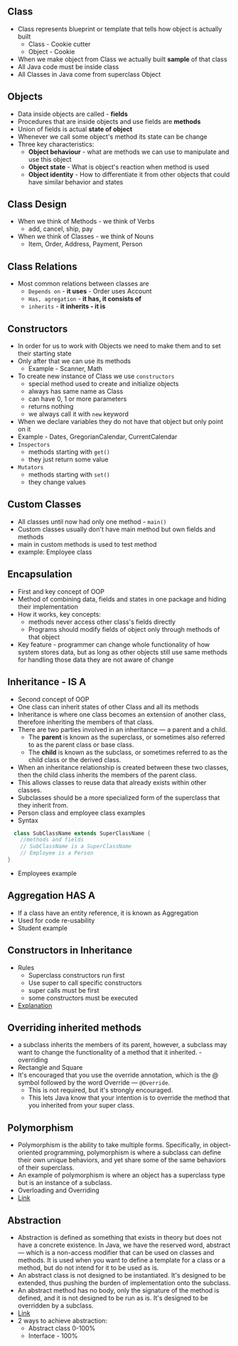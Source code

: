 ## Class

* Class represents blueprint or template that tells how object is actually built
  * Class - Cookie cutter
  * Object - Cookie
* When we make object from Class we actually built **sample** of that class
* All Java code must be inside class
* All Classes in Java come from superclass Object

## Objects

* Data inside objects are called - **fields**
* Procedures that are inside objects and use fields are **methods**
* Union of fields is actual **state of object**
* Whenever we call some object's method its state can be change
* Three key characteristics:
  * **Object behaviour** - what are  methods we can use to manipulate and use this object
  * **Object state** - What is object's reaction when method is used
  * **Object identity** - How to differentiate it from other objects that could have similar behavior and states 

## Class Design

* When we think of Methods - we think of Verbs
  * add, cancel, ship, pay
* When we think of Classes - we think of Nouns
  * Item, Order, Address, Payment, Person

## Class Relations

* Most common relations between classes are
  * `Depends on` - **it uses** - Order uses Account
  * `Has, agregation` - **it has, it consists of**
  * `inherits` - **it inherits - it is**

## Constructors

* In order for us to work with Objects we need to make them and to set their starting state
* Only after that we can use its methods
  * Example - Scanner, Math
* To create new instance of Class we use `constructors`
  * special method used to create and initialize objects
  * always has same name as Class
  * can have 0, 1 or more parameters
  * returns nothing
  * we always call it with `new` keyword
* When we declare variables they do not have that object but only point on it
* Example - Dates, GregorianCalendar, CurrentCalendar
* `Inspectors`
  * methods starting with `get()`
  * they just return some value
* `Mutators`
  * methods starting with `set()`
  * they change values

## Custom Classes

* All classes until now had only one method - `main()`
* Custom classes usually don't have main method but own fields and methods
* main in custom methods is used to test method
* example: Employee class

## Encapsulation

* First and key concept of OOP
* Method of combining data, fields and states in one package and hiding their implementation
* How it works, key concepts:
  * methods never access other class's fields directly
  * Programs should modify fields of object only through methods of that object
* Key feature - programmer can change whole functionality of how system stores data, but as long as other objects still use same methods for handling those data they are not aware of change

## Inheritance - IS A

* Second concept of OOP
* One class can inherit states of other Class and all its methods
* Inheritance is where one class becomes an extension of another class, therefore inheriting the members of that class.
* There are two parties involved in an inheritance — a parent and a child.
  * The **parent** is known as the superclass, or sometimes also referred to as the parent class or base class.
  * The **child** is known as the subclass, or sometimes referred to as the child class or the derived class.
* When an inheritance relationship is created between these two classes, then the child class inherits the members of the parent class.
* This allows classes to reuse data that already exists within other classes.
* Subclasses should be a more specialized form of the superclass that they inherit from.
* Person class and employee class examples
* Syntax
```java
  class SubClassName extends SuperClassName {
    //methods and fields
    // SubClassName is a SuperClassName
    // Employee is a Person
}
```
* Employees example

## Aggregation HAS A

* If a class have an entity reference, it is known as Aggregation
* Used for code re-usability
* Student example

## Constructors in Inheritance

* Rules
    * Superclass constructors run first
    * Use super to call specific constructors
    * super calls must be first
    * some constructors must be executed
* [Explanation](https://testautomationu.applitools.com/java-programming-course/chapter9b.html)

## Overriding inherited methods

* a subclass inherits the members of its parent, however, a subclass may want to change the functionality of a method that it inherited. - overriding
* Rectangle and Square
* It's encouraged that you use the override annotation, which is the @ symbol followed by the word Override — `@Override`.
  * This is not required, but it's strongly encouraged. 
  * This lets Java know that your intention is to override the method that you inherited from your super class.

## Polymorphism

* Polymorphism is the ability to take multiple forms. Specifically, in object-oriented programming, polymorphism is where a subclass can define their own unique behaviors, and yet share some of the same behaviors of their superclass.
* An example of polymorphism is where an object has a superclass type but is an instance of a subclass.
* Overloading and Overriding
* [Link](https://testautomationu.applitools.com/java-programming-course/chapter10.html)

## Abstraction

* Abstraction is defined as something that exists in theory but does not have a concrete existence. In Java, we have the reserved word, abstract — which is a non-access modifier that can be used on classes and methods. It is used when you want to define a template for a class or a method, but do not intend for it to be used as is.
* An abstract class is not designed to be instantiated. It's designed to be extended, thus pushing the burden of implementation onto the subclass.
* An abstract method has no body, only the signature of the method is defined, and it is not designed to be run as is. It's designed to be overridden by a subclass.
* [Link](https://testautomationu.applitools.com/java-programming-course/chapter11a.html)
* 2 ways to achieve abstraction:
  * Abstract class 0-100%
  * Interface - 100%
